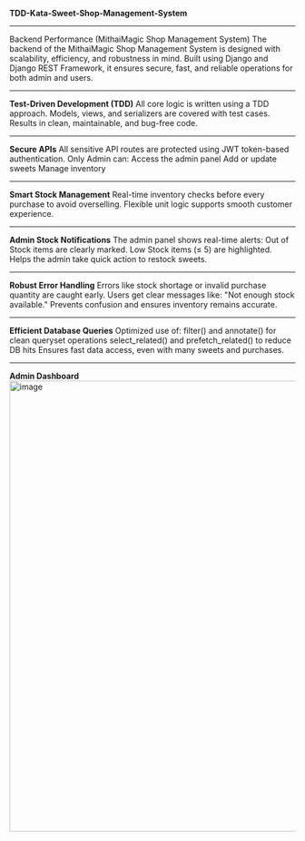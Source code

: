 **TDD-Kata-Sweet-Shop-Management-System** 

--------------------------------------------------------------------------------------------------
Backend Performance (MithaiMagic Shop Management System)
The backend of the MithaiMagic Shop Management System is designed with scalability, efficiency, and robustness in mind. Built using Django and Django REST Framework, it ensures secure, fast, and reliable operations for both admin and users.

---------------------------------------------------------------------------------------------------
**Test-Driven Development (TDD)**
All core logic is written using a TDD approach.
Models, views, and serializers are covered with test cases.
Results in clean, maintainable, and bug-free code.

---------------------------------------------------------------------------------------------------
**Secure APIs**
All sensitive API routes are protected using JWT token-based authentication.
Only Admin can:
    Access the admin panel
    Add or update sweets
    Manage inventory

--------------------------------------------------------------------------------------------------
**Smart Stock Management**
Real-time inventory checks before every purchase to avoid overselling.
Flexible unit logic supports smooth customer experience.

-----------------------------------------------------------------------------------------------
**Admin Stock Notifications**
The admin panel shows real-time alerts:
    Out of Stock items are clearly marked.
    Low Stock items (≤ 5) are highlighted.
    Helps the admin take quick action to restock sweets.

----------------------------------------------------------------------------------------------
**Robust Error Handling**
Errors like stock shortage or invalid purchase quantity are caught early.
Users get clear messages like:
"Not enough stock available."
Prevents confusion and ensures inventory remains accurate.

------------------------------------------------------------------------------------------------
**Efficient Database Queries**
Optimized use of:
    filter() and annotate() for clean queryset operations
    select_related() and prefetch_related() to reduce DB hits
    Ensures fast data access, even with many sweets and purchases.

------------------------------------------------------------------------------------------------
**Admin Dashboard**
<img width="1851" height="795" alt="image" src="https://github.com/user-attachments/assets/684f269f-e6f7-42cc-b10d-9b40265ecc0c" /> 
